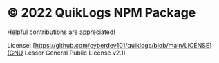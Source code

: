 # © 2022 QuikLogs NPM Package
 
 Helpful contributions are appreciated!
 
 License: [https://github.com/cyberdev101/quiklogs/blob/main/LICENSE](GNU Lesser General Public License v2.1)
